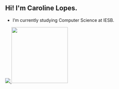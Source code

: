 ## Hi! I'm Caroline Lopes.

- I’m currently studying Computer Science at IESB.  

<div>
 <a href="https://github.com/lpmtm/github-readme-stats">
<img src="https://github-readme-stats.vercel.app/api?username=lpmtm&show_icons=true&include_all_commits=true&theme=tokyonight&hide_border=true&cache_seconds=1800" />
<img height="180em" src="https://github-readme-stats.vercel.app/api/top-langs/?username=lpmtm&layout=compact&theme=tokyonight&hide_border=true&cache_seconds=60" />
</div>
